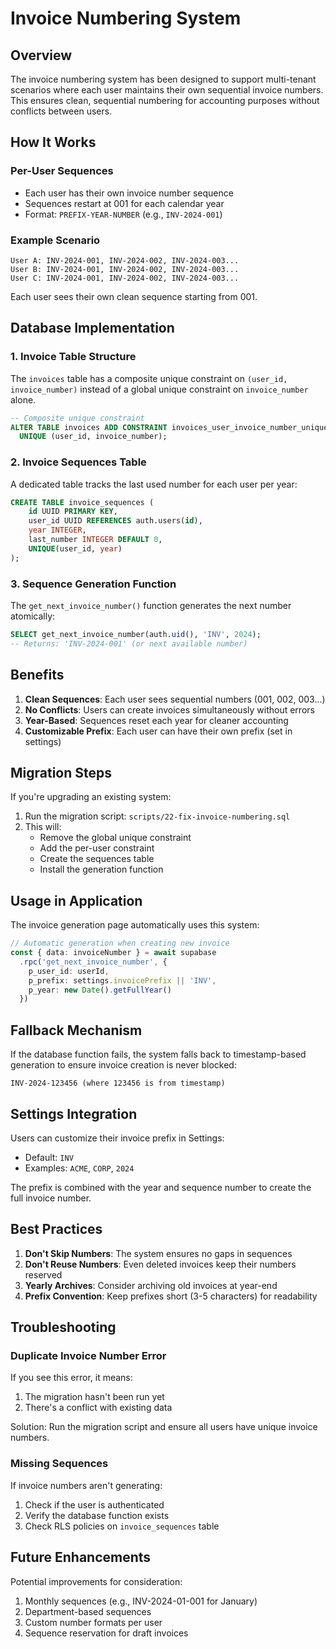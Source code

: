 # Invoice Numbering System

## Overview

The invoice numbering system has been designed to support multi-tenant scenarios where each user maintains their own sequential invoice numbers. This ensures clean, sequential numbering for accounting purposes without conflicts between users.

## How It Works

### Per-User Sequences

- Each user has their own invoice number sequence
- Sequences restart at 001 for each calendar year
- Format: `PREFIX-YEAR-NUMBER` (e.g., `INV-2024-001`)

### Example Scenario

```
User A: INV-2024-001, INV-2024-002, INV-2024-003...
User B: INV-2024-001, INV-2024-002, INV-2024-003...
User C: INV-2024-001, INV-2024-002, INV-2024-003...
```

Each user sees their own clean sequence starting from 001.

## Database Implementation

### 1. Invoice Table Structure

The `invoices` table has a composite unique constraint on `(user_id, invoice_number)` instead of a global unique constraint on `invoice_number` alone.

```sql
-- Composite unique constraint
ALTER TABLE invoices ADD CONSTRAINT invoices_user_invoice_number_unique 
  UNIQUE (user_id, invoice_number);
```

### 2. Invoice Sequences Table

A dedicated table tracks the last used number for each user per year:

```sql
CREATE TABLE invoice_sequences (
    id UUID PRIMARY KEY,
    user_id UUID REFERENCES auth.users(id),
    year INTEGER,
    last_number INTEGER DEFAULT 0,
    UNIQUE(user_id, year)
);
```

### 3. Sequence Generation Function

The `get_next_invoice_number()` function generates the next number atomically:

```sql
SELECT get_next_invoice_number(auth.uid(), 'INV', 2024);
-- Returns: 'INV-2024-001' (or next available number)
```

## Benefits

1. **Clean Sequences**: Each user sees sequential numbers (001, 002, 003...)
2. **No Conflicts**: Users can create invoices simultaneously without errors
3. **Year-Based**: Sequences reset each year for cleaner accounting
4. **Customizable Prefix**: Each user can have their own prefix (set in settings)

## Migration Steps

If you're upgrading an existing system:

1. Run the migration script: `scripts/22-fix-invoice-numbering.sql`
2. This will:
   - Remove the global unique constraint
   - Add the per-user constraint
   - Create the sequences table
   - Install the generation function

## Usage in Application

The invoice generation page automatically uses this system:

```typescript
// Automatic generation when creating new invoice
const { data: invoiceNumber } = await supabase
  .rpc('get_next_invoice_number', {
    p_user_id: userId,
    p_prefix: settings.invoicePrefix || 'INV',
    p_year: new Date().getFullYear()
  })
```

## Fallback Mechanism

If the database function fails, the system falls back to timestamp-based generation to ensure invoice creation is never blocked:

```
INV-2024-123456 (where 123456 is from timestamp)
```

## Settings Integration

Users can customize their invoice prefix in Settings:
- Default: `INV`
- Examples: `ACME`, `CORP`, `2024`

The prefix is combined with the year and sequence number to create the full invoice number.

## Best Practices

1. **Don't Skip Numbers**: The system ensures no gaps in sequences
2. **Don't Reuse Numbers**: Even deleted invoices keep their numbers reserved
3. **Yearly Archives**: Consider archiving old invoices at year-end
4. **Prefix Convention**: Keep prefixes short (3-5 characters) for readability

## Troubleshooting

### Duplicate Invoice Number Error

If you see this error, it means:
1. The migration hasn't been run yet
2. There's a conflict with existing data

Solution: Run the migration script and ensure all users have unique invoice numbers.

### Missing Sequences

If invoice numbers aren't generating:
1. Check if the user is authenticated
2. Verify the database function exists
3. Check RLS policies on `invoice_sequences` table

## Future Enhancements

Potential improvements for consideration:
1. Monthly sequences (e.g., INV-2024-01-001 for January)
2. Department-based sequences
3. Custom number formats per user
4. Sequence reservation for draft invoices 